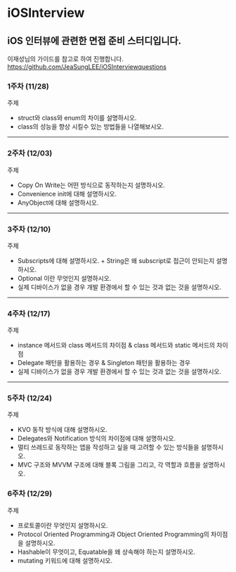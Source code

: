 # iOSInterview


## iOS 인터뷰에 관련한 면접 준비 스터디입니다.
이재성님의 가이드를 참고로 하여 진행합니다.
https://github.com/JeaSungLEE/iOSInterviewquestions

### 1주차 (11/28)

주제
- struct와 class와 enum의 차이를 설명하시오.
- class의 성능을 향상 시킬수 있는 방법들을 나열해보시오.
---
### 2주차 (12/03)

주제
- Copy On Write는 어떤 방식으로 동작하는지 설명하시오.
- Convenience init에 대해 설명하시오.
- AnyObject에 대해 설명하시오.
---
### 3주차 (12/10)

주제
- Subscripts에 대해 설명하시오. + String은 왜 subscript로 접근이 안되는지 설명하시오. 
- Optional 이란 무엇인지 설명하시오.
- 실제 디바이스가 없을 경우 개발 환경에서 할 수 있는 것과 없는 것을 설명하시오. 
---
### 4주차 (12/17)

주제
- instance 메서드와 class 메서드의 차이점 & class 메서드와 static 메서드의 차이점
- Delegate 패턴을 활용하는 경우 & Singleton 패턴을 활용하는 경우
- 실제 디바이스가 없을 경우 개발 환경에서 할 수 있는 것과 없는 것을 설명하시오.
---
### 5주차 (12/24)

주제
- KVO 동작 방식에 대해 설명하시오.
- Delegates와 Notification 방식의 차이점에 대해 설명하시오.
- 멀티 쓰레드로 동작하는 앱을 작성하고 싶을 때 고려할 수 있는 방식들을 설명하시오.
- MVC 구조와 MVVM 구조에 대해 블록 그림을 그리고, 각 역할과 흐름을 설명하시오. 

### 6주차 (12/29)

주제
- 프로토콜이란 무엇인지 설명하시오.
- Protocol Oriented Programming과 Object Oriented Programming의 차이점을 설명하시오.
- Hashable이 무엇이고, Equatable을 왜 상속해야 하는지 설명하시오.
- mutating 키워드에 대해 설명하시오.

